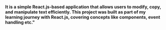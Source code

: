 <h4> It is a simple React.js-based application that allows users to modify, copy, and manipulate text efficiently. This project was built as part of my learning journey with React.js, covering concepts like components, event handling etc." </h4>
